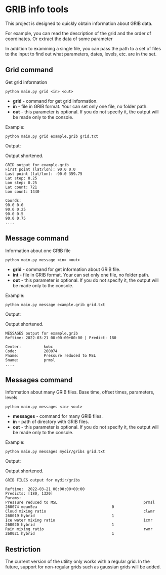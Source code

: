 # GRIB info tools

This project is designed to quickly obtain information about GRIB data.

For example, you can read the description of the grid and the order of coordinates. 
Or extract the data of some parameter

In addition to examining a single file, you can pass the path to a set 
of files to the input to find out what parameters, dates, levels, etc. are in the set.

## Grid command

Get grid information

```shell
python main.py grid <in> <out>
```
* **grid** - command for get grid information.
* **in** - file in GRIB format. Your can set only one file, no folder path.
* **out** - this parameter is optional. If you do not specify it, the output will be made only to the console.

Example:

```shell
python main.py grid example.grib grid.txt
```

Output:

Output shortened.

```text
GRID output for example.grib
First point (lat/lon): 90.0 0.0
Last point (lat/lon): -90.0 359.75
Lat step: 0.25
Lon step: 0.25
Lat count: 721
Lon count: 1440

Coords:
90.0 0.0
90.0 0.25
90.0 0.5
90.0 0.75
....
```

## Message command

Information about one GRIB file 

```shell
python main.py message <in> <out>
```
* **grid** - command for get information about GRIB file.
* **int** - file in GRIB format. Your can set only one file, no folder path.
* **out** - this parameter is optional. If you do not specify it, the output will be made only to the console.

Example:

```shell
python main.py message example.grib grid.txt
```

Output:

Output shortened.

```text
MESSAGES output for example.grib
Reftime: 2022-03-21 00:00:00+00:00 | Predict: 180

Center:          kwbc
Code:            260074
Pname:           Pressure reduced to MSL
Sname:           prmsl
....
```

## Messages command

Information about many GRIB files. Base time, offset times, parameters, levels.

```shell
python main.py messages <in> <out>
```
* **messages** - command for many GRIB files.
* **in** - path of directory with GRIB files.
* **out** - this parameter is optional. If you do not specify it, the output will be made only to the console.

Example:

```shell
python main.py messages mydir/gribs grid.txt
```

Output:

Output shortened.

```text
GRIB FILES output for mydir/gribs

Reftime:  2022-03-21 00:00:00+00:00
Predicts: [180, 1320]
Params:
Pressure reduced to MSL                                      prmsl          260074 meanSea                                 0
Cloud mixing ratio                                           clwmr          260019 hybrid                                  1
Ice water mixing ratio                                       icmr           260020 hybrid                                  1
Rain mixing ratio                                            rwmr           260021 hybrid                                  1
```

## Restriction

The current version of the utility only works with a regular grid.
In the future, support for non-regular grids such as gaussian grids will be added.